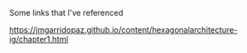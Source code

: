 Some links that I've referenced

https://jmgarridopaz.github.io/content/hexagonalarchitecture-ig/chapter1.html